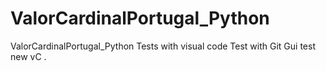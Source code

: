 # ValorCardinalPortugal_Python
ValorCardinalPortugal_Python
Tests with visual code
Test with Git Gui
test new vC
.